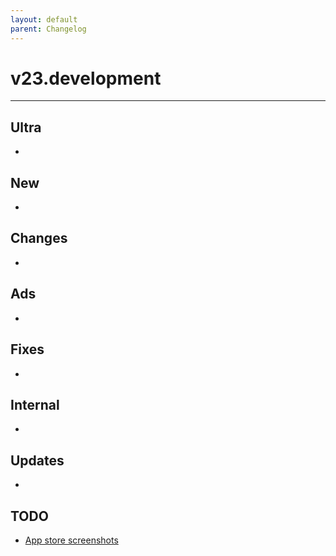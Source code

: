 ```yaml
---
layout: default
parent: Changelog
---
```


# v23.development

----------

## Ultra
- 

## New
- 

## Changes
- 

## Ads
-

## Fixes
-

## Internal
-

## Updates 
-

## TODO
- [App store screenshots](https://www.applovin.com/blog/convert-more-users-with-custom-product-pages/)